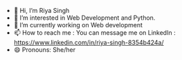 - 👋 Hi, I’m Riya Singh
- 👀 I’m interested in Web Development and Python.
- 🌱 I’m currently working on  Web development
- 📫 How to reach me : You can message me on LinkedIn : https://www.linkedin.com/in/riya-singh-8354b424a/
- 😄 Pronouns: She/her
  

<!---
thisriya/thisriya is a ✨ special ✨ repository because its `README.md` (this file) appears on your GitHub profile.
You can click the Preview link to take a look at your changes.
--->
